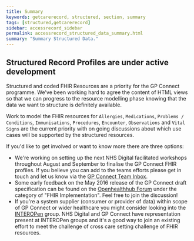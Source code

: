```yaml
---
title: Summary
keywords: getcarerecord, structured, section, summary
tags: [structured,getcarerecord]
sidebar: accessrecord_sidebar
permalink: accessrecord_structured_data_summary.html
summary: "Summary Structured Data."
---
```


## Structured Record Profiles are under active development ##

Structured and coded FHIR Resources are a priority for the GP Connect programme. We've been working hard to agree the content of HTML views so that we can progress to the resource modelling phase knowing that the data we want to structure is definitely available.

Work to model the FHIR resources for `Allergies`, `Medications`, `Problems / Conditions`, `Immunisations`, `Procedures`, `Encounter`, `Observations` and `Vital Signs` are the current priority with on going discussions about which use cases will be supported by the structured resources.

If you'd like to get involved or want to know more there are three options:

* We're working on setting up the next NHS Digital facilitated workshops throughout August and September to finalise the GP Connect FHIR profiles. If you believe you can add to the teams efforts please get in touch and let us know via the [GP Connect Team Inbox](mailto://gpconnect@nhs.net).
* Some early feedback on the May 2016 release of the GP Connect draft specification can be found on the [Openhealthhub Forum](https://www.openhealthhub.org/c/fhir-implementation) under the category of "FHIR Implementation". Feel free to join the discussion!
* If you're a system supplier (consumer or provider of data) within scope of GP Connect or wider healthcare you might consider looking into the [INTEROPen](http://interopen.org/) group. NHS Digital and GP Connect have representation present at INTEROPen groups and it's a good way to join an existing effort to meet the challenge of cross care setting challenge of FHIR resources.
